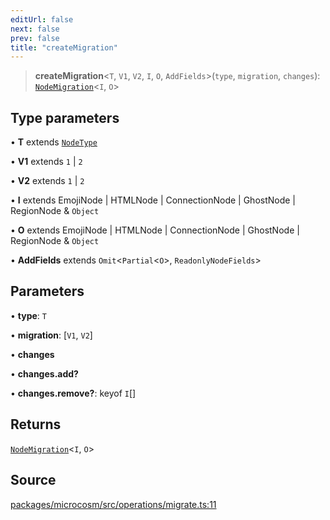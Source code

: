 ```yaml
---
editUrl: false
next: false
prev: false
title: "createMigration"
---
```


> **createMigration**\<`T`, `V1`, `V2`, `I`, `O`, `AddFields`\>(`type`, `migration`, `changes`): [`NodeMigration`](../type-aliases/NodeMigration.md)\<`I`, `O`\>

## Type parameters

• **T** extends [`NodeType`](../type-aliases/NodeType.md)

• **V1** extends `1` \| `2`

• **V2** extends `1` \| `2`

• **I** extends EmojiNode \| HTMLNode \| ConnectionNode \| GhostNode \| RegionNode & `Object`

• **O** extends EmojiNode \| HTMLNode \| ConnectionNode \| GhostNode \| RegionNode & `Object`

• **AddFields** extends `Omit`\<`Partial`\<`O`\>, `ReadonlyNodeFields`\>

## Parameters

• **type**: `T`

• **migration**: [`V1`, `V2`]

• **changes**

• **changes\.add?**

• **changes\.remove?**: keyof `I`[]

## Returns

[`NodeMigration`](../type-aliases/NodeMigration.md)\<`I`, `O`\>

## Source

[packages/microcosm/src/operations/migrate.ts:11](https://github.com/nodenogg-in/alpha-p2p/blob/d3c0d0ee190bdee84f8272463e9c5efc8c84f42d/packages/microcosm/src/operations/migrate.ts#L11)
